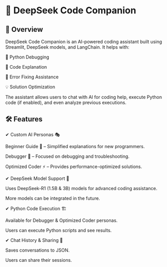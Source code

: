 # 🧠 DeepSeek Code Companion

## 🚀 Overview

DeepSeek Code Companion is an AI-powered coding assistant built using Streamlit, DeepSeek models, and LangChain. It helps with:

🐍 Python Debugging

📝 Code Explanation

🐞 Error Fixing Assistance

💡 Solution Optimization

The assistant allows users to chat with AI for coding help, execute Python code (if enabled), and even analyze previous executions.


## 🛠 Features

✔ Custom AI Personas 🎭

Beginner Guide 📖 – Simplified explanations for new programmers.

Debugger 🐞 – Focused on debugging and troubleshooting.

Optimized Coder ⚡ – Provides performance-optimized solutions.

✔ DeepSeek Model Support 🤖

Uses DeepSeek-R1 (1.5B & 3B) models for advanced coding assistance.

More models can be integrated in the future.

✔ Python Code Execution 🏗️

Available for Debugger & Optimized Coder personas.

Users can execute Python scripts and see results.

✔ Chat History & Sharing 💾

Saves conversations to JSON.

Users can share their sessions.
